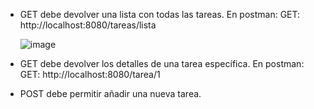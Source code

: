 - GET debe devolver una lista con todas las tareas.
     En postman:
     GET: http://localhost:8080/tareas/lista

     ![image](https://github.com/thomilin/RESTfullSpring/assets/86990832/8d24213e-76d6-4f5a-a3ff-5ceccc4813f7)

- GET debe devolver los detalles de una tarea específica.
      En postman:
      GET: http://localhost:8080/tarea/1

- POST debe permitir añadir una nueva tarea. 
